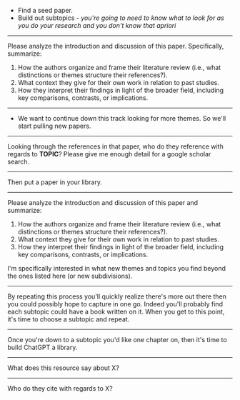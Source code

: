 - Find a seed paper. 
- Build out subtopics - *you're going to need to know what to look for as you do your research and you don't know that apriori*
---
Please analyze the introduction and discussion of this paper. Specifically, summarize:
1. How the authors organize and frame their literature review (i.e., what distinctions or themes structure their references?).
2. What context they give for their own work in relation to past studies.
3. How they interpret their findings in light of the broader field, including key comparisons, contrasts, or implications.
---
- We want to continue down this track looking for more themes. So we'll start pulling new papers.
---
Looking through the references in that paper, who do they reference with regards to **TOPIC**? Please give me enough detail for a google scholar search.

--- 

Then put a paper in your library. 

---
Please analyze the introduction and discussion of this paper and summarize:
1. How the authors organize and frame their literature review (i.e., what distinctions or themes structure their references?).
2. What context they give for their own work in relation to past studies.
3. How they interpret their findings in light of the broader field, including key comparisons, contrasts, or implications.

I'm specifically interested in what new themes and topics you find beyond the ones listed here (or new subdivisions). 

---

By repeating this process you'll quickly realize there's more out there then you could possibly hope to capture in one go. Indeed you'll probably find each subtopic could have a book written on it. When you get to this point, it's time to choose a subtopic and repeat. 

---

Once you're down to a subtopic you'd like one chapter on, then it's time to build ChatGPT a library. 

---

What does this resource say about X?

---

Who do they cite with regards to X?